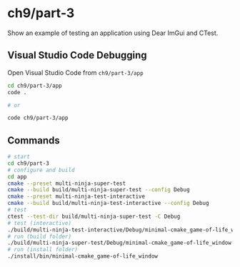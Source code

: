 # ch9/part-3

Show an example of testing an application using Dear ImGui and CTest.

## Visual Studio Code Debugging

Open Visual Studio Code from `ch9/part-3/app`

```bash
cd ch9/part-3/app
code .

# or

code ch9/part-3/app
```

## Commands

```bash
# start
cd ch9/part-3
# configure and build
cd app
cmake --preset multi-ninja-super-test
cmake --build build/multi-ninja-super-test --config Debug
cmake --preset multi-ninja-test-interactive
cmake --build build/multi-ninja-test-interactive --config Debug
# test
ctest --test-dir build/multi-ninja-super-test -C Debug
# test (interactive)
./build/multi-ninja-test-interactive/Debug/minimal-cmake_game-of-life_window-test
# run (build folder)
./build/multi-ninja-super-test/Debug/minimal-cmake_game-of-life_window
# run (install folder)
./install/bin/minimal-cmake_game-of-life_window
```

